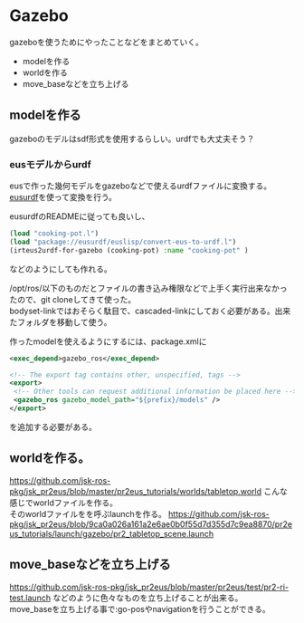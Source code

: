 # Gazebo

gazeboを使うためにやったことなどをまとめていく。  
- modelを作る  
- worldを作る  
- move_baseなどを立ち上げる

## modelを作る
gazeboのモデルはsdf形式を使用するらしい。urdfでも大丈夫そう？  
### eusモデルからurdf
eusで作った幾何モデルをgazeboなどで使えるurdfファイルに変換する。  
[eusurdf](https://github.com/jsk-ros-pkg/jsk_model_tools/tree/master/eusurdf)を使って変換を行う。  

eusurdfのREADMEに従っても良いし、
```lisp
(load "cooking-pot.l")
(load "package://eusurdf/euslisp/convert-eus-to-urdf.l")
(irteus2urdf-for-gazebo (cooking-pot) :name "cooking-pot" )
```
などのようにしても作れる。  

/opt/ros/以下のものだとファイルの書き込み権限などで上手く実行出来なかったので、git cloneしてきて使った。  
bodyset-linkではおそらく駄目で、cascaded-linkにしておく必要がある。出来たフォルダを移動して使う。

作ったmodelを使えるようにするには、package.xmlに
```xml
<exec_depend>gazebo_ros</exec_depend>

<!-- The export tag contains other, unspecified, tags -->
<export>
 <!-- Other tools can request additional information be placed here -->
 <gazebo_ros gazebo_model_path="${prefix}/models" />
</export>
```
を追加する必要がある。

## worldを作る。
https://github.com/jsk-ros-pkg/jsk_pr2eus/blob/master/pr2eus_tutorials/worlds/tabletop.world こんな感じでworldファイルを作る。  
そのworldファイルをを呼ぶlaunchを作る。
https://github.com/jsk-ros-pkg/jsk_pr2eus/blob/9ca0a026a161a2e6ae0b0f55d7d355d7c9ea8870/pr2eus_tutorials/launch/gazebo/pr2_tabletop_scene.launch  

## move_baseなどを立ち上げる
https://github.com/jsk-ros-pkg/jsk_pr2eus/blob/master/pr2eus/test/pr2-ri-test.launch などのように色々なものを立ち上げることが出来る。  
move_baseを立ち上げる事で:go-posやnavigationを行うことができる。  
